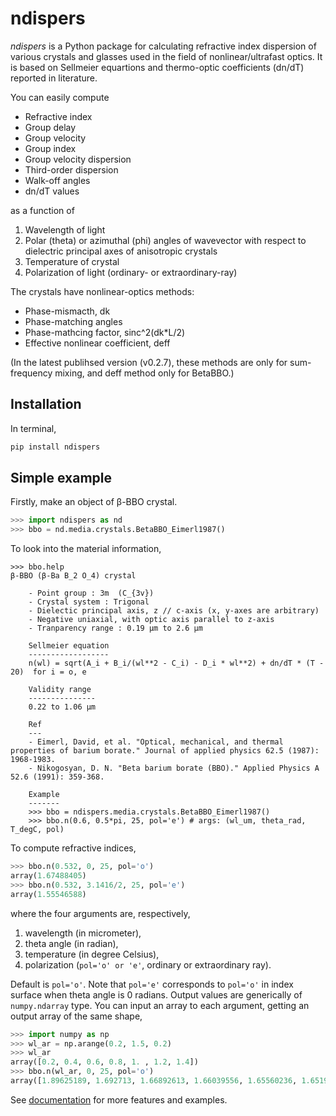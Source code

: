 # ndispers
*ndispers* is a Python package for calculating refractive index dispersion of various crystals and glasses used in the field of nonlinear/ultrafast optics. It is based on Sellmeier equartions and thermo-optic coefficients (dn/dT) reported in literature.

You can easily compute
- Refractive index
- Group delay
- Group velocity
- Group index
- Group velocity dispersion
- Third-order dispersion
- Walk-off angles
- dn/dT values

as a function of
1. Wavelength of light
2. Polar (theta) or azimuthal (phi) angles of wavevector with respect to dielectric principal axes of anisotropic crystals
3. Temperature of crystal
4. Polarization of light (ordinary- or extraordinary-ray)

The crystals have nonlinear-optics methods:
- Phase-mismacth, dk
- Phase-matching angles
- Phase-mathcing factor, sinc^2(dk*L/2)
- Effective nonlinear coefficient, deff

(In the latest publihsed version (v0.2.7), these methods are only for sum-frequency mixing, and deff method only for BetaBBO.)

## Installation

In terminal,
```zsh
pip install ndispers
```

## Simple example

Firstly, make an object of β-BBO crystal.

```python
>>> import ndispers as nd
>>> bbo = nd.media.crystals.BetaBBO_Eimerl1987()
```

To look into the material information, 

```
>>> bbo.help
β-BBO (β-Ba B_2 O_4) crystal

    - Point group : 3m  (C_{3v})
    - Crystal system : Trigonal
    - Dielectic principal axis, z // c-axis (x, y-axes are arbitrary)
    - Negative uniaxial, with optic axis parallel to z-axis
    - Tranparency range : 0.19 µm to 2.6 µm

    Sellmeier equation
    ------------------
    n(wl) = sqrt(A_i + B_i/(wl**2 - C_i) - D_i * wl**2) + dn/dT * (T - 20)  for i = o, e
    
    Validity range
    ---------------
    0.22 to 1.06 µm

    Ref
    ---
    - Eimerl, David, et al. "Optical, mechanical, and thermal properties of barium borate." Journal of applied physics 62.5 (1987): 1968-1983.
    - Nikogosyan, D. N. "Beta barium borate (BBO)." Applied Physics A 52.6 (1991): 359-368.

    Example
    -------
    >>> bbo = ndispers.media.crystals.BetaBBO_Eimerl1987()
    >>> bbo.n(0.6, 0.5*pi, 25, pol='e') # args: (wl_um, theta_rad, T_degC, pol)
```

To compute refractive indices,

```python
>>> bbo.n(0.532, 0, 25, pol='o')
array(1.67488405)
>>> bbo.n(0.532, 3.1416/2, 25, pol='e')
array(1.55546588)
```

where the four arguments are, respectively,
1. wavelength (in micrometer), 
2. theta angle (in radian),
3. temperature (in degree Celsius), 
4. polarization (`pol='o' or 'e'`, ordinary or extraordinary ray). 

Default is `pol='o'`. Note that `pol='e'` corresponds to `pol='o'` in index surface when theta angle is 0 radians. 
Output values are generically of `numpy.ndarray` type. You can input an array to each argument, getting an output array of the same shape, 

```python
>>> import numpy as np
>>> wl_ar = np.arange(0.2, 1.5, 0.2)
>>> wl_ar
array([0.2, 0.4, 0.6, 0.8, 1. , 1.2, 1.4])
>>> bbo.n(wl_ar, 0, 25, pol='o')
array([1.89625189, 1.692713, 1.66892613, 1.66039556, 1.65560236, 1.65199986, 1.64874414])
```

See [documentation](https://ndispers.readthedocs.io/en/latest/) for more features and examples.
